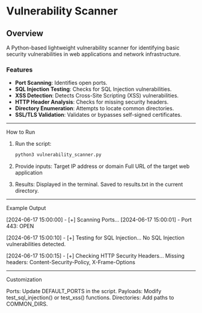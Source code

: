 # Vulnerability Scanner

## Overview
A Python-based lightweight vulnerability scanner for identifying basic security vulnerabilities in web applications and network infrastructure.

### Features
- **Port Scanning**: Identifies open ports.
- **SQL Injection Testing**: Checks for SQL Injection vulnerabilities.
- **XSS Detection**: Detects Cross-Site Scripting (XSS) vulnerabilities.
- **HTTP Header Analysis**: Checks for missing security headers.
- **Directory Enumeration**: Attempts to locate common directories.
- **SSL/TLS Validation**: Validates or bypasses self-signed certificates.

---

How to Run

1. Run the script:
   ```bash
   python3 vulnerability_scanner.py

2. Provide inputs:
  Target IP address or domain
  Full URL of the target web application

3. Results:
  Displayed in the terminal.
  Saved to results.txt in the current directory.

---

Example Output
  
  [2024-06-17 15:00:00] - [+] Scanning Ports...
  [2024-06-17 15:00:01] - Port 443: OPEN
  
  [2024-06-17 15:00:10] - [+] Testing for SQL Injection...
  No SQL Injection vulnerabilities detected.
  
  [2024-06-17 15:00:15] - [+] Checking HTTP Security Headers...
  Missing headers: Content-Security-Policy, X-Frame-Options

---

Customization

  Ports: Update DEFAULT_PORTS in the script.
  Payloads: Modify test_sql_injection() or test_xss() functions.
  Directories: Add paths to COMMON_DIRS.



